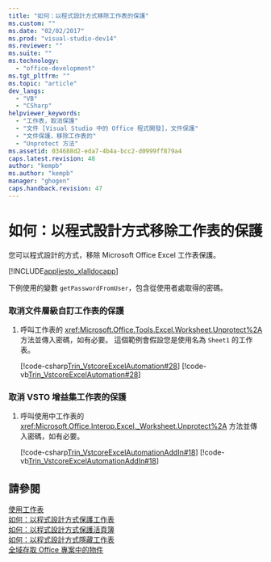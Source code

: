 ```yaml
---
title: "如何：以程式設計方式移除工作表的保護"
ms.custom: ""
ms.date: "02/02/2017"
ms.prod: "visual-studio-dev14"
ms.reviewer: ""
ms.suite: ""
ms.technology: 
  - "office-development"
ms.tgt_pltfrm: ""
ms.topic: "article"
dev_langs: 
  - "VB"
  - "CSharp"
helpviewer_keywords: 
  - "工作表，取消保護"
  - "文件 [Visual Studio 中的 Office 程式開發]，文件保護"
  - "文件保護，移除工作表的"
  - "Unprotect 方法"
ms.assetid: 034688d2-eda7-4b4a-bcc2-d0999ff879a4
caps.latest.revision: 48
author: "kempb"
ms.author: "kempb"
manager: "ghogen"
caps.handback.revision: 47
---
```

# 如何：以程式設計方式移除工作表的保護
  您可以程式設計的方式，移除 Microsoft Office Excel 工作表保護。  
  
 [!INCLUDE[appliesto_xlalldocapp](../vsto/includes/appliesto-xlalldocapp-md.md)]  
  
 下例使用的變數 `getPasswordFromUser`，包含從使用者處取得的密碼。  
  
### 取消文件層級自訂工作表的保護  
  
1.  呼叫工作表的 <xref:Microsoft.Office.Tools.Excel.Worksheet.Unprotect%2A> 方法並傳入密碼，如有必要。 這個範例會假設您是使用名為 `Sheet1` 的工作表。  
  
     [!code-csharp[Trin_VstcoreExcelAutomation#28](../snippets/csharp/VS_Snippets_OfficeSP/Trin_VstcoreExcelAutomation/CS/Sheet1.cs#28)]
     [!code-vb[Trin_VstcoreExcelAutomation#28](../snippets/visualbasic/VS_Snippets_OfficeSP/Trin_VstcoreExcelAutomation/VB/Sheet1.vb#28)]  
  
### 取消 VSTO 增益集工作表的保護  
  
1.  呼叫使用中工作表的 <xref:Microsoft.Office.Interop.Excel._Worksheet.Unprotect%2A> 方法並傳入密碼，如有必要。  
  
     [!code-csharp[Trin_VstcoreExcelAutomationAddIn#18](../snippets/csharp/VS_Snippets_OfficeSP/Trin_VstcoreExcelAutomationAddIn/CS/ThisAddIn.cs#18)]
     [!code-vb[Trin_VstcoreExcelAutomationAddIn#18](../snippets/visualbasic/VS_Snippets_OfficeSP/Trin_VstcoreExcelAutomationAddIn/VB/ThisAddIn.vb#18)]  
  
## 請參閱  
 [使用工作表](../vsto/working-with-worksheets.md)   
 [如何：以程式設計方式保護工作表](../vsto/how-to-programmatically-protect-worksheets.md)   
 [如何：以程式設計方式保護活頁簿](../vsto/how-to-programmatically-protect-workbooks.md)   
 [如何：以程式設計方式隱藏工作表](../vsto/how-to-programmatically-hide-worksheets.md)   
 [全域存取 Office 專案中的物件](../vsto/global-access-to-objects-in-office-projects.md)  
  
  